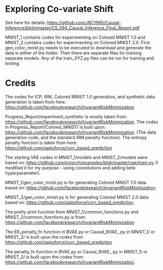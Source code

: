 # Exploring Co-variate Shift

See here for details: https://github.com/JRC1995/Causal-Inference/blob/master/CS_594_Causal_Inference_Final_Report.pdf

MNIST_1 contains codes for experimenting on Colored MNIST 1.0 and MNIST_2 contains codes for experimenting on Colored MNIST 2.0. First gen_color_mnist.py needs to be executed to download and generate the data in either of the folder. Then there are separate files for training separate models. Any of the train_XYZ.py files can be run for training and testing. 

# Credits

The codes for ICP, IRM, Colored MNIST 1.0 generation, and synthetic data generation is taken from here: 
https://github.com/facebookresearch/InvariantRiskMinimization.

Progress_Report/experiment_synthetic is mostly taken from: https://github.com/facebookresearch/InvariantRiskMinimization.
The codes in Progress_Report/Colored_MNIST/ is built upon: https://github.com/facebookresearch/InvariantRiskMinimization.
(The data generation code, and the standard IRM penalty function). The entropy penalty function is taken from here:
https://github.com/salesforce/corr_based_prediction

The starting VAE codes in MNIST_1/models and MNIST_2/models were based on: https://github.com/pytorch/examples/blob/master/vae/main.py (I modified it for my purpose - using convolutions and adding beta hyperparameter).

MNIST_1/gen_color_mnist.py is for generating Colored MNIST 1.0 data based on: https://github.com/facebookresearch/InvariantRiskMinimization.

MNIST_2/gen_color_mnist.py is for generating Colored MNIST 2.0 data based on: https://github.com/salesforce/corr_based_prediction.

The pretty print function from MNIST_1/common_functions.py and MNIST_2/common_functions.py is from: https://github.com/facebookresearch/InvariantRiskMinimization.

The ER_penalty_fn function in BVAE.py or Causal_BVAE_.py in MNIST_1/ or MNIST_2/ is built upon the codes from: https://github.com/salesforce/corr_based_prediction

The penalty_fn function in BVAE.py or Causal_BVAE_.py in MNIST_1/ or MNIST_2/ is built upon the codes from: https://github.com/facebookresearch/InvariantRiskMinimization.
